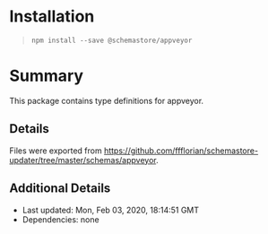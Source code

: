 # Installation
> `npm install --save @schemastore/appveyor`

# Summary
This package contains type definitions for appveyor.

## Details
Files were exported from https://github.com/ffflorian/schemastore-updater/tree/master/schemas/appveyor.

## Additional Details
* Last updated: Mon, Feb 03, 2020, 18:14:51 GMT
* Dependencies: none
